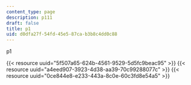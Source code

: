 ```yaml
---
content_type: page
description: p111
draft: false
title: p1
uid: d0dfa27f-54fd-45e5-87ca-b3b8c4dd0c88
---
```

p1

{{< resource uuid="5f507a65-624b-4561-9529-5d5fc9beac95" >}}
{{< resource uuid="a4eed907-3923-4d38-aa39-70c99288077c" >}}
{{< resource uuid="0ce844e8-e233-443a-8c0e-60c3fd8e54a5" >}}